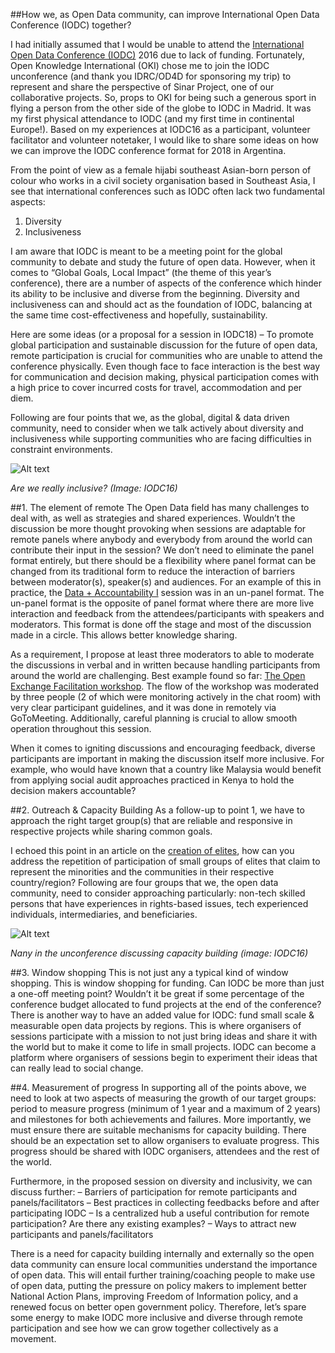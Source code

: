 ##How we, as Open Data community, can improve International Open Data Conference (IODC) together?

I had initially assumed that I would be unable to attend the [International Open Data Conference (IODC)](http://opendatacon.org/) 2016 due to lack of funding. Fortunately, Open Knowledge International (OKI) chose me to join the IODC unconference (and thank you IDRC/OD4D for sponsoring my trip) to represent and share the perspective of Sinar Project, one of our collaborative projects. So, props to OKI for being such a generous sport in flying a person from the other side of the globe to IODC in Madrid. It was my first physical attendance to IODC (and my first time in continental Europe!). Based on my experiences at IODC16 as a participant, volunteer facilitator and volunteer notetaker, I would like to share some ideas on how we can improve the IODC conference format for 2018 in Argentina.

From the point of view as a female hijabi southeast Asian-born person of colour who works in a civil society organisation based in Southeast Asia, I see that international conferences such as IODC often lack two fundamental aspects:
1. Diversity
2. Inclusiveness

I am aware that IODC is meant to be a meeting point for the global community to debate and study the future of open data. However, when it comes to “Global Goals, Local Impact” (the theme of this year’s conference), there are a number of aspects of the conference which hinder its ability to be inclusive and diverse from the beginning. Diversity and inclusiveness can and should act as the foundation of IODC, balancing at the same time cost-effectiveness and hopefully, sustainability.

Here are some ideas (or a proposal for a session in IODC18) –
To promote global participation and sustainable discussion for the future of open data, remote participation is crucial for communities who are unable to attend the conference physically. Even though face to face interaction is the best way for communication and decision making, physical participation comes with a high price to cover incurred costs for travel, accommodation and per diem.

Following are four points that we, as the global, digital & data driven community, need to consider when we talk actively about diversity and inclusiveness while supporting communities who are facing difficulties in constraint environments.

![Alt text](https://i2.wp.com/blog.okfn.org/files/2016/11/inclusive.jpg?resize=600%2C400)

*Are we really inclusive? (Image: IODC16)*

##1. The element of remote
The Open Data field has many challenges to deal with, as well as strategies and shared experiences. Wouldn’t the discussion be more thought provoking when sessions are adaptable for remote panels where anybody and everybody from around the world can contribute their input in the session? We don’t need to eliminate the panel format entirely, but there should be a flexibility where panel format can be changed from its traditional form to reduce the interaction of barriers between moderator(s), speaker(s) and audiences. For an example of this in practice, the [Data + Accountability I](http://sched.co/7PVO) session was in an un-panel format. The un-panel format is the opposite of panel format where there are more live interaction and feedback from the attendees/participants with speakers and moderators. This format is done off the stage and most of the discussion made in a circle. This allows better knowledge sharing.

As a requirement, I propose at least three moderators to able to moderate the discussions in verbal and in written because handling participants from around the world are challenging. Best example found so far: [The Open Exchange Facilitation workshop](https://discuss.okfn.org/t/facilitation-coaching-session-outline/3676). The flow of the workshop was moderated by three people (2 of which were monitoring actively in the chat room) with very clear participant guidelines, and it was done in remotely via GoToMeeting. Additionally, careful planning is crucial to allow smooth operation throughout this session.

When it comes to igniting discussions and encouraging feedback, diverse participants are important in making the discussion itself more inclusive. For example, who would have known that a country like Malaysia would benefit from applying social audit approaches practiced in Kenya to hold the decision makers accountable?

##2. Outreach & Capacity Building
As a follow-up to point 1, we have to approach the right target group(s) that are reliable and responsive in respective projects while sharing common goals.

I echoed this point in an article on the [creation of elites](https://medium.com/@kaerumy/civil-society-participation-as-equal-participants-for-important-technical-issues-requires-well-c057efe6a9cb#.1gqjfv3y4), how can you address the repetition of participation of small groups of elites that claim to represent the minorities and the communities in their respective country/region? Following are four groups that we, the open data community, need to consider approaching particularly: non-tech skilled persons that have experiences in rights-based issues, tech experienced individuals, intermediaries, and beneficiaries.

![Alt text](https://i2.wp.com/blog.okfn.org/files/2016/11/inclusive.jpg?resize=600%2C400)

*Nany in the unconference discussing capacity building (image: IODC16)*

##3. Window shopping
This is not just any a typical kind of window shopping. This is window shopping for funding. Can IODC be more than just a one-off meeting point? Wouldn’t it be great if some percentage of the conference budget allocated to fund projects at the end of the conference? There is another way to have an added value for IODC: fund small scale & measurable open data projects by regions. This is where organisers of sessions participate with a mission to not just bring ideas and share it with the world but to make it come to life in small projects. IODC can become a platform where organisers of sessions begin to experiment their ideas that can really lead to social change.

##4. Measurement of progress
In supporting all of the points above, we need to look at two aspects of measuring the growth of our target groups: period to measure progress (minimum of 1 year and a maximum of 2 years) and milestones for both achievements and failures. More importantly, we must ensure there are suitable mechanisms for capacity building. There should be an expectation set to allow organisers to evaluate progress. This progress should be shared with IODC organisers, attendees and the rest of the world.

Furthermore, in the proposed session on diversity and inclusivity, we can discuss further:
– Barriers of participation for remote participants and panels/facilitators
– Best practices in collecting feedbacks before and after participating IODC
– Is a centralized hub a useful contribution for remote participation? Are there any existing examples?
– Ways to attract new participants and panels/facilitators

There is a need for capacity building internally and externally so the open data community can ensure local communities understand the importance of open data. This will entail further training/coaching people to make use of open data, putting the pressure on policy makers to implement better National Action Plans, improving Freedom of Information policy, and a renewed focus on better open government policy. Therefore, let’s spare some energy to make IODC more inclusive and diverse through remote participation and see how we can grow together collectively as a movement.
